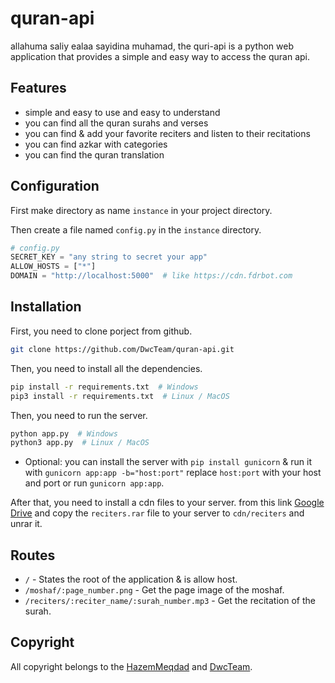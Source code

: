 # quran-api

allahuma saliy ealaa sayidina muhamad, the quri-api is a python web application that provides a simple and easy way to access the quran api.

## Features

* simple and easy to use and easy to understand
* you can find all the quran surahs and verses
* you can find & add your favorite reciters and listen to their recitations
* you can find azkar with categories
* you can find the quran translation

## Configuration

First make directory as name `instance` in your project directory.

Then create a file named `config.py` in the `instance` directory.

```python
# config.py
SECRET_KEY = "any string to secret your app"
ALLOW_HOSTS = ["*"]
DOMAIN = "http://localhost:5000"  # like https://cdn.fdrbot.com
```

## Installation

First, you need to clone porject from github.
```bash
git clone https://github.com/DwcTeam/quran-api.git
```
    
Then, you need to install all the dependencies.
```bash
pip install -r requirements.txt  # Windows
pip3 install -r requirements.txt  # Linux / MacOS
```

Then, you need to run the server.
```bash
python app.py  # Windows
python3 app.py  # Linux / MacOS 
```

* Optional: you can install the server with `pip install gunicorn` & run it with `gunicorn app:app -b="host:port"` replace `host:port` with your host and port or run `gunicorn app:app`.

After that, you need to install a cdn files to your server. from this link [Google Drive](https://drive.google.com/drive/folders/1rTk-2iuFNZ00dq55E7EhLcghrBXFKavK?usp=sharing) and copy the `reciters.rar` file to your server to `cdn/reciters` and unrar it.


## Routes
* `/` - States the root of the application & is allow host.
* `/moshaf/:page_number.png` - Get the page image of the moshaf.
* `/reciters/:reciter_name/:surah_number.mp3` - Get the recitation of the surah.


## Copyright

All copyright belongs to the [HazemMeqdad](https://hazemmeqdad.me) and [DwcTeam](https://fdrbot.com).
